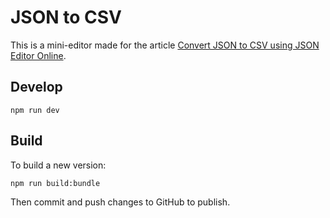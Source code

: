# JSON to CSV

This is a mini-editor made for the article [Convert JSON to CSV using JSON Editor Online](https://jsoneditoronline.org/indepth/convert/json-to-csv/).

## Develop

```
npm run dev
```

## Build

To build a new version:

```
npm run build:bundle
```

Then commit and push changes to GitHub to publish.

